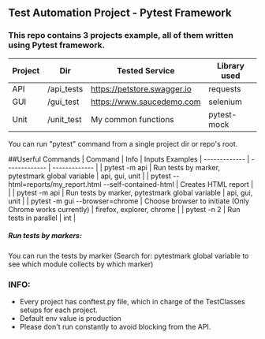 ## Test Automation Project - Pytest Framework
### This repo contains 3 projects example, all of them written using Pytest framework.


| Project  | Dir | Tested Service | Library used
| ------------- | ------------- | ------------- | ------------- |
| API  | /api_tests| https://petstore.swagger.io | requests |
| GUI  | /gui_test | https://www.saucedemo.com | selenium |
| Unit |/unit_test | My common functions | pytest-mock |

You can run "pytest" command from a single project dir or repo's root.


##Userful Commands
| Command  | Info | Inputs Examples
| ------------- | ------------- | ------------- |
| pytest -m api  | Run tests by marker, pytestmark global variable | api, gui, unit  |
| pytest --html=reports/my_report.html --self-contained-html  | Creates HTML report |   |
| pytest -m api  | Run tests by marker, pytestmark global variable | api, gui, unit  |
| pytest -m gui --browser=chrome  | Choose browser to initiate (Only Chrome works currently) | firefox, explorer, chrome  |
| pytest -n 2  | Run tests in parallel | int  |



##### Run tests by markers:
You can run the tests by marker 
(Search for: pytestmark global variable to see which module collects by which marker)


### INFO:
* Every project has conftest.py file, which in charge of the TestClasses setups for each project.
* Default env value is production
* Please don't run constantly to avoid blocking from the API.